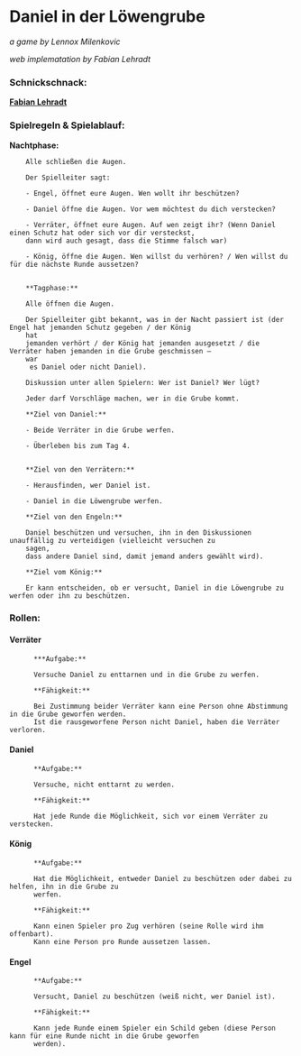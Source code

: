 # Daniel in der Löwengrube

*a game by Lennox Milenkovic*

*web implematation by Fabian Lehradt*


### Schnickschnack:

**[Fabian Lehradt](https://lehradt.github.io/profile)**


### Spielregeln & Spielablauf:

**Nachtphase:**

        Alle schließen die Augen.
        
        Der Spielleiter sagt:
    
        - Engel, öffnet eure Augen. Wen wollt ihr beschützen?
        
        - Daniel öffne die Augen. Vor wem möchtest du dich verstecken?
        
        - Verräter, öffnet eure Augen. Auf wen zeigt ihr? (Wenn Daniel einen Schutz hat oder sich vor dir versteckst,
        dann wird auch gesagt, dass die Stimme falsch war)
        
        - König, öffne die Augen. Wen willst du verhören? / Wen willst du für die nächste Runde aussetzen?


        **Tagphase:**
        
        Alle öffnen die Augen.
        
        Der Spielleiter gibt bekannt, was in der Nacht passiert ist (der Engel hat jemanden Schutz gegeben / der König
        hat
        jemanden verhört / der König hat jemanden ausgesetzt / die Verräter haben jemanden in die Grube geschmissen –
        war
         es Daniel oder nicht Daniel).
        
        Diskussion unter allen Spielern: Wer ist Daniel? Wer lügt?
        
        Jeder darf Vorschläge machen, wer in die Grube kommt.

        **Ziel von Daniel:**
        
        - Beide Verräter in die Grube werfen.
        
        - Überleben bis zum Tag 4.


        **Ziel von den Verrätern:**
        
        - Herausfinden, wer Daniel ist.
        
        - Daniel in die Löwengrube werfen.

        **Ziel von den Engeln:**
        
        Daniel beschützen und versuchen, ihn in den Diskussionen unauffällig zu verteidigen (vielleicht versuchen zu
        sagen,
        dass andere Daniel sind, damit jemand anders gewählt wird).

        **Ziel vom König:**
        
        Er kann entscheiden, ob er versucht, Daniel in die Löwengrube zu werfen oder ihn zu beschützen.


### Rollen:


#### Verräter


          ***Aufgabe:**
          
          Versuche Daniel zu enttarnen und in die Grube zu werfen.
          
          **Fähigkeit:**
          
          Bei Zustimmung beider Verräter kann eine Person ohne Abstimmung in die Grube geworfen werden.
          Ist die rausgeworfene Person nicht Daniel, haben die Verräter verloren.


#### Daniel

          **Aufgabe:**
          
          Versuche, nicht enttarnt zu werden.
          
          **Fähigkeit:**
          
          Hat jede Runde die Möglichkeit, sich vor einem Verräter zu verstecken.


#### König

          **Aufgabe:**
          
          Hat die Möglichkeit, entweder Daniel zu beschützen oder dabei zu helfen, ihn in die Grube zu
          werfen.
          
          **Fähigkeit:**
          
          Kann einen Spieler pro Zug verhören (seine Rolle wird ihm offenbart).
          Kann eine Person pro Runde aussetzen lassen.


#### Engel

          **Aufgabe:**
          
          Versucht, Daniel zu beschützen (weiß nicht, wer Daniel ist).
          
          **Fähigkeit:**
          
          Kann jede Runde einem Spieler ein Schild geben (diese Person kann für eine Runde nicht in die Grube geworfen
          werden).
